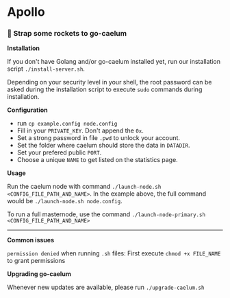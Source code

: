 # Apollo

### :rocket: Strap some rockets to go-caelum

**Installation**

If you don't have Golang and/or go-caelum installed yet, run our installation script `./install-server.sh`.

Depending on your security level in your shell, the root password can be asked during the installation script to execute `sudo` commands during installation.

**Configuration**

  - run `cp example.config node.config`
  - Fill in your `PRIVATE_KEY`. Don't append the `0x`.
  - Set a strong password in file `.pwd` to unlock your account.
  - Set the folder where caelum should store the data in `DATADIR`.
  - Set your prefered public `PORT`.
  - Choose a unique `NAME` to get listed on the statistics page.

**Usage**

Run the caelum node with command `./launch-node.sh <CONFIG_FILE_PATH_AND_NAME>`.
In the example above, the full command would be `./launch-node.sh node.config`.

To run a full masternode, use the command `./launch-node-primary.sh <CONFIG_FILE_PATH_AND_NAME>`

---

**Common issues**

`permission denied` when running `.sh` files: First execute `chmod +x FILE_NAME` to grant permissions

**Upgrading go-caelum**

Whenever new updates are available, please run `./upgrade-caelum.sh`
